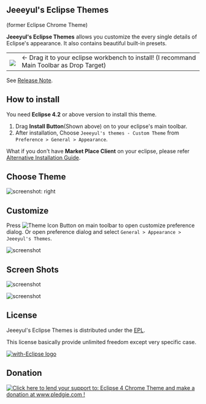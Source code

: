 ## Jeeeyul's Eclipse Themes 
(former Eclipse Chrome Theme)

**Jeeeyul's Eclipse Themes** allows you customize the every single details of Eclipse's appearance.
It also contains beautiful built-in presets.

<table style="border: none;">
  <tbody>
    <tr style="border:none;">
      <td style="vertical-align: middle; padding-top: 10px; border: none;">
        <a href="http://marketplace.eclipse.org/marketplace-client-intro?mpc_install=339851" title="Drag and drop into a running Eclipse Indigo workspace to install Eclipse 4 Chrome Theme">
          <img src="http://marketplace.eclipse.org/misc/installbutton.png">
        </a>
      </td>
      <td style="vertical-align: middle; text-align: left; border: none;">
        ← Drag it to your eclipse workbench to install! (I recommand Main Toolbar as Drop Target)
      </td>
    </tr>
  </tbody>
</table>

See [Release Note](https://github.com/jeeeyul/eclipse-themes/wiki/Release-Note).

## How to install
You need **Eclipse 4.2** or above version to install this theme.

1. Drag <b>Install Button</b>(Shown above) on to your eclipse's main toolbar.
2. After installation, Choose `Jeeeyul's themes - Custom Theme` from `Preference > General > Appearance`.

What if you don't have **Market Place Client** on your eclipse, please refer [Alternative Installation Guide](https://github.com/jeeeyul/eclipse-themes/wiki/Alternative-Install).

## Choose Theme

![screenshot: right](https://github.com/jeeeyul/eclipse-themes/wiki/images/change-theme.png)

## Customize
Press ![Theme Icon](https://github.com/jeeeyul/eclipse-themes/wiki/images/jtheme-icon.png) Button on main toolbar to open customize preference dialog. Or open preference dialog and select `General > Appearance > Jeeeyul's Themes`.

![screenshot](https://github.com/jeeeyul/eclipse-themes/wiki/images/customize.png)


## Screen Shots
![screenshot](https://github.com/jeeeyul/eclipse-themes/wiki/images/screenshot-default.png)

![screenshot](https://github.com/jeeeyul/eclipse-themes/wiki/images/screenshot-chrome.png)


## License
Jeeeyul's Eclipse Themes is distributed under the [EPL](http://www.eclipse.org/legal/epl-v10.html).

This license basically provide unlimited freedom except very specific case.

<a href="http://with-eclipse.github.io/" target="_blank">
<img alt="with-Eclipse logo" src="http://with-eclipse.github.io/with-eclipse-0.jpg" /></a>

## Donation
<a href='http://www.pledgie.com/campaigns/18377'><img alt='Click here to lend your support to: Eclipse 4 Chrome Theme and make a donation at www.pledgie.com !' src='http://www.pledgie.com/campaigns/18377.png?skin_name=chrome' border='0' /></a>

